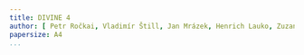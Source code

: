 ```yaml
---
title: DIVINE 4
author: [ Petr Ročkai, Vladimír Štill, Jan Mrázek, Henrich Lauko, Zuzana Baranová ]
papersize: A4
...
```

